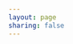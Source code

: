 ```yaml
---
layout: page
sharing: false
---
```


<script type="text/javascript" src="http://www.qq.com/404/search_children.js" charset="utf-8"></script>